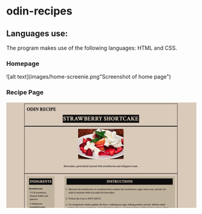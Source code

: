 # odin-recipes


## Languages use:
The program makes use of the following languages: HTML and CSS.


### Homepage
![alt text](images/home-screenie.png"Screenshot of home page")

### Recipe Page
![alt text](images/recipe-screen.png "Screenshot of recipe page")